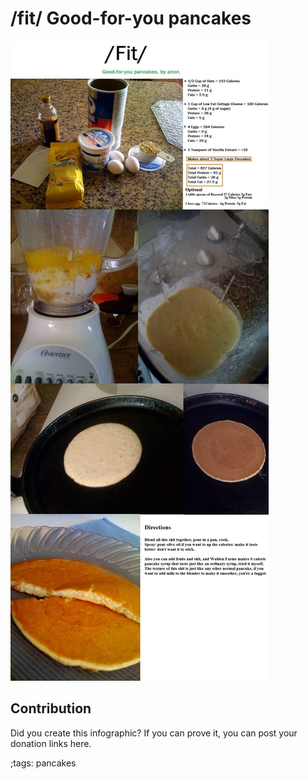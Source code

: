 # /fit/ Good-for-you pancakes

![](fitpics/good-for-you-pancakes.webp)

## Contribution

Did you create this infographic? If you can prove it, you can post your donation links here. 

;tags: pancakes 

